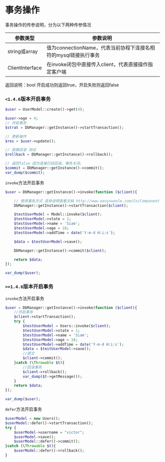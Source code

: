 # 事务操作

事务操作的传参说明，分为以下两种传参情况

| 参数类型        |  参数说明                                                     |
| --------------- | ------------------------------------------------------------ |
| string或array | 值为connectionName，代表当前协程下连接名相符的mysql链接执行事务 |
| ClientInterface | 在invoke闭包中直接传入client，代表直接操作指定客户端 |


返回说明：bool  开启成功则返回true，开启失败则返回false

### `<1.4.6`版本开启事务
```php 
$user = UserModel::create()->get(4);

$user->age = 4;
// 开启事务
$strat = DbManager::getInstance()->startTransaction();

// 更新操作
$res = $user->update();

// 直接回滚 测试
$rollback = DbManager::getInstance()->rollback();

// 返回false 因为连接已经回滚。事务关闭。
$commit = DbManager::getInstance()->commit();
var_dump($commit);
```
`invoke`方法开启事务
```php 
$user = DbManager::getInstance()->invoke(function ($client){

    // 使用事务方式 具体说明查看文档 http://www.easyswoole.com/Cn/Components/Orm/transactionOperations.html
    DbManager::getInstance()->startTransaction($client);

    $testUserModel = Model::invoke($client);
    $testUserModel->state = 1;
    $testUserModel->name = 'Siam';
    $testUserModel->age = 18;
    $testUserModel->addTime = date('Y-m-d H:i:s');

    $data = $testUserModel->save();

    DbManager::getInstance()->commit($client);

    return $data;
});

var_dump($user);
```

### `>=1.4.6`版本开启事务
`invoke`方法开启事务
```php
$user = DbManager::getInstance()->invoke(function ($client){
    //开启事务
    $client->startTransaction();
    try {
        $testUserModel = Users::invoke($client);
        $testUserModel->state = 1;
        $testUserModel->name = 'Siam';
        $testUserModel->age = 18;
        $testUserModel->addTime = date('Y-m-d H:i:s');
        $data = $testUserModel->save();
        //提交
        $client->commit();
    }catch (\Throwable $t){
        //回滚事务
        $client->rollback();
        var_dump($t->getMessage());
    }
    return $data;
});

var_dump($user);
```
`defer`方法开启事务
```php
$userModel = new Users();
$userModel::defer()->startTransaction();
try {
    $userModel->username = "victor";
    $userModel->save();
    $userModel::defer()->commit();
}catch (\Throwable $t){
    $userModel::defer()->rollback();
}
```